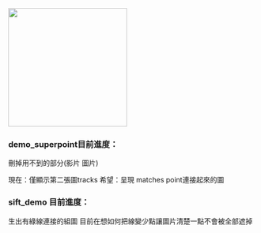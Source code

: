 <img src="assets/magicleap.png" width="240">

### demo_superpoint目前進度：
刪掉用不到的部分(影片 圖片)

現在：僅顯示第二張圖tracks 
希望：呈現 matches point連接起來的圖

### sift_demo 目前進度：
生出有綠線連接的組圖
目前在想如何把線變少點讓圖片清楚一點不會被全部遮掉

